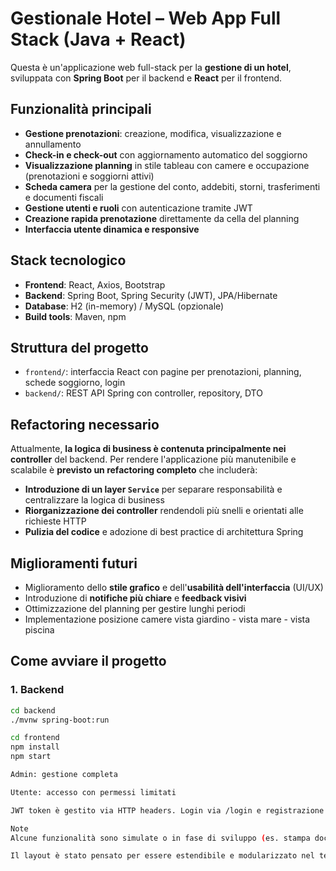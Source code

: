 # Gestionale Hotel – Web App Full Stack (Java + React)

Questa è un'applicazione web full-stack per la **gestione di un hotel**, sviluppata con **Spring Boot** per il backend e **React** per il frontend.

## Funzionalità principali

- **Gestione prenotazioni**: creazione, modifica, visualizzazione e annullamento
- **Check-in e check-out** con aggiornamento automatico del soggiorno
- **Visualizzazione planning** in stile tableau con camere e occupazione (prenotazioni e soggiorni attivi)
- **Scheda camera** per la gestione del conto, addebiti, storni, trasferimenti e documenti fiscali
- **Gestione utenti e ruoli** con autenticazione tramite JWT
- **Creazione rapida prenotazione** direttamente da cella del planning
- **Interfaccia utente dinamica e responsive**

## Stack tecnologico

- **Frontend**: React, Axios, Bootstrap
- **Backend**: Spring Boot, Spring Security (JWT), JPA/Hibernate
- **Database**: H2 (in-memory) / MySQL (opzionale)
- **Build tools**: Maven, npm

##  Struttura del progetto

- `frontend/`: interfaccia React con pagine per prenotazioni, planning, schede soggiorno, login
- `backend/`: REST API Spring con controller, repository, DTO

##  Refactoring necessario

Attualmente, **la logica di business è contenuta principalmente nei controller** del backend. Per rendere l'applicazione più manutenibile e scalabile è **previsto un refactoring completo** che includerà:

- **Introduzione di un layer `Service`** per separare responsabilità e centralizzare la logica di business
- **Riorganizzazione dei controller** rendendoli più snelli e orientati alle richieste HTTP
- **Pulizia del codice** e adozione di best practice di architettura Spring

##  Miglioramenti futuri

- Miglioramento dello **stile grafico** e dell'**usabilità dell'interfaccia** (UI/UX)
- Introduzione di **notifiche più chiare** e **feedback visivi**
- Ottimizzazione del planning per gestire lunghi periodi
- Implementazione posizione camere vista giardino - vista mare - vista piscina

## Come avviare il progetto

### 1. Backend

```bash
cd backend
./mvnw spring-boot:run

cd frontend
npm install
npm start

Admin: gestione completa

Utente: accesso con permessi limitati

JWT token è gestito via HTTP headers. Login via /login e registrazione via /register.

Note
Alcune funzionalità sono simulate o in fase di sviluppo (es. stampa documenti fiscali).

Il layout è stato pensato per essere estendibile e modularizzato nel tempo.